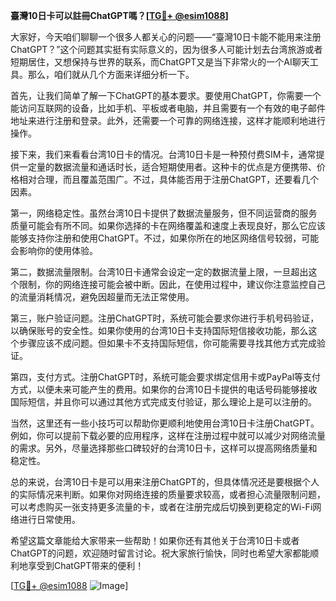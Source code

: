 **臺灣10日卡可以註冊ChatGPT嗎？[[TG💪+ @esim1088](https://t.me/s/esim1088)]**

大家好，今天咱们聊聊一个很多人都关心的问题——“臺灣10日卡能不能用来注册ChatGPT？”这个问题其实挺有实际意义的，因为很多人可能计划去台湾旅游或者短期居住，又想保持与世界的联系，而ChatGPT又是当下非常火的一个AI聊天工具。那么，咱们就从几个方面来详细分析一下。

首先，让我们简单了解一下ChatGPT的基本要求。要使用ChatGPT，你需要一个能访问互联网的设备，比如手机、平板或者电脑，并且需要有一个有效的电子邮件地址来进行注册和登录。此外，还需要一个可靠的网络连接，这样才能顺利地进行操作。

接下来，我们来看看台湾10日卡的情况。台湾10日卡是一种预付费SIM卡，通常提供一定量的数据流量和通话时长，适合短期使用者。这种卡的优点是方便携带、价格相对合理，而且覆盖范围广。不过，具体能否用于注册ChatGPT，还要看几个因素。

第一，网络稳定性。虽然台湾10日卡提供了数据流量服务，但不同运营商的服务质量可能会有所不同。如果你选择的卡在网络覆盖和速度上表现良好，那么它应该能够支持你注册和使用ChatGPT。不过，如果你所在的地区网络信号较弱，可能会影响你的使用体验。

第二，数据流量限制。台湾10日卡通常会设定一定的数据流量上限，一旦超出这个限制，你的网络连接可能会被中断。因此，在使用过程中，建议你注意监控自己的流量消耗情况，避免因超量而无法正常使用。

第三，账户验证问题。注册ChatGPT时，系统可能会要求你进行手机号码验证，以确保账号的安全性。如果你使用的台湾10日卡支持国际短信接收功能，那么这个步骤应该不成问题。但如果卡不支持国际短信，你可能需要寻找其他方式完成验证。

第四，支付方式。注册ChatGPT时，系统可能会要求绑定信用卡或PayPal等支付方式，以便未来可能产生的费用。如果你的台湾10日卡提供的电话号码能够接收国际短信，并且你可以通过其他方式完成支付验证，那么理论上是可以注册的。

当然，这里还有一些小技巧可以帮助你更顺利地使用台湾10日卡注册ChatGPT。例如，你可以提前下载必要的应用程序，这样在注册过程中就可以减少对网络流量的需求。另外，尽量选择那些口碑较好的台湾10日卡，这样可以提高网络质量和稳定性。

总的来说，台湾10日卡是可以用来注册ChatGPT的，但具体情况还是要根据个人的实际情况来判断。如果你对网络连接的质量要求较高，或者担心流量限制问题，可以考虑购买一张支持更多流量的卡，或者在注册完成后切换到更稳定的Wi-Fi网络进行日常使用。

希望这篇文章能给大家带来一些帮助！如果你还有其他关于台湾10日卡或者ChatGPT的问题，欢迎随时留言讨论。祝大家旅行愉快，同时也希望大家都能顺利地享受到ChatGPT带来的便利！

[[TG💪+ @esim1088](https://t.me/s/esim1088) ![Image](https://i.postimg.cc/4NQfJmqS/Snipaste-2025-05-13-00-14-12.png)]